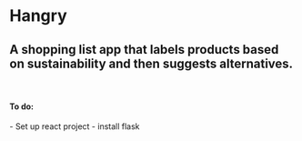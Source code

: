 # Hangry
<h2>A shopping list app that labels products based on sustainability and then suggests alternatives. </h2> 
<br>
<p> <h4> To do: </h4>
- Set up react project 
- install flask 
